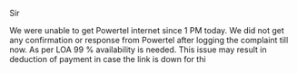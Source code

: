 Sir

We were unable to get Powertel internet since 1 PM today.
We did not get any confirmation or response from Powertel after logging the complaint till now.
As per LOA 99 % availability is needed.
This issue may result in deduction of payment in case the link is down for thi

<!--stackedit_data:
eyJwcm9wZXJ0aWVzIjoidGl0bGU6IENvbnZlcnQgcGFuZGFzIF
NlcmllcyB0byBkaWN0aW9uYXJ5IGluIHB5dGhvblxuYXV0aG9y
OiBOYWdhc3VkaGlyIFB1bGxhXG5kYXRlOiAnMjAyMC0wNy0wNC
dcbiIsImhpc3RvcnkiOlstMTM3MDAyMDc3MywxNzgwNjcyMzgz
XX0=
-->